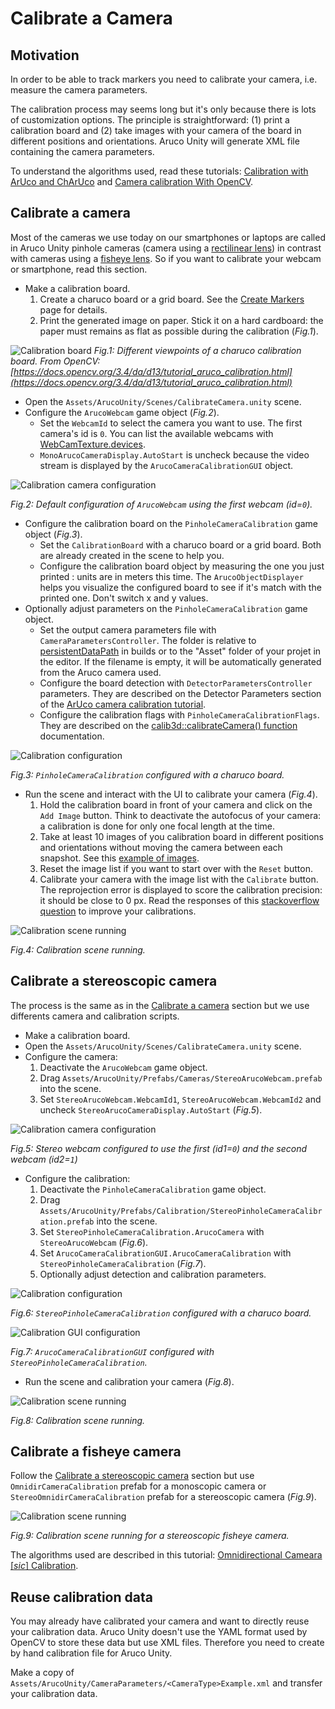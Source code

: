 # Calibrate a Camera

## Motivation

In order to be able to track markers you need to calibrate your camera, i.e. measure the camera parameters.

The calibration process may seems long but it's only because there is lots of customization options. The principle is straightforward: (1) print a calibration board and (2) take images with your camera of the board in different positions and orientations. Aruco Unity will generate XML file containing the camera parameters.

To understand the algorithms used, read these tutorials: [Calibration with ArUco and ChArUco](https://docs.opencv.org/3.4/da/d13/tutorial_aruco_calibration.html) and [Camera calibration With OpenCV](https://docs.opencv.org/3.4/d4/d94/tutorial_camera_calibration.html).

## Calibrate a camera

Most of the cameras we use today on our smartphones or laptops are called in Aruco Unity pinhole cameras (camera using a [rectilinear lens](https://en.wikipedia.org/wiki/Rectilinear_lens)) in contrast with cameras using a [fisheye lens](https://en.wikipedia.org/wiki/Fisheye_lens). So if you want to calibrate your webcam or smartphone, read this section.

- Make a calibration board.
  1. Create a charuco board or a grid board. See the [Create Markers](create-markers.html) page for details.
  2. Print the generated image on paper. Stick it on a hard cardboard: the paper must remains as flat as possible during the calibration (*Fig.1*).

![Calibration board](https://docs.opencv.org/3.4/charucocalibration.png)
*Fig.1: Different viewpoints of a charuco calibration board. From OpenCV: [https://docs.opencv.org/3.4/da/d13/tutorial_aruco_calibration.html](https://docs.opencv.org/3.4/da/d13/tutorial_aruco_calibration.html)*

- Open the `Assets/ArucoUnity/Scenes/CalibrateCamera.unity` scene.
- Configure the `ArucoWebcam` game object (*Fig.2*).
  - Set the `WebcamId` to select the camera you want to use. The first camera's id is `0`. You can list the available webcams with [WebCamTexture.devices](https://docs.unity3d.com/ScriptReference/WebCamTexture-devices.html).
  - `MonoArucoCameraDisplay.AutoStart` is uncheck because the video stream is displayed by the `ArucoCameraCalibrationGUI` object.

![Calibration camera configuration](../images/calibration_aruco_webcam.jpg)

*Fig.2: Default configuration of `ArucoWebcam` using the first webcam (id=`0`).*

- Configure the calibration board on the `PinholeCameraCalibration` game object (*Fig.3*).
  - Set the `CalibrationBoard` with a charuco board or a grid board. Both are already created in the scene to help you.
  - Configure the calibration board object by measuring the one you just printed : units are in meters this time. The `ArucoObjectDisplayer` helps you visualize the configured board to see if it's match with the printed one. Don't switch x and y values.
- Optionally adjust parameters on the `PinholeCameraCalibration` game object.
  - Set the output camera parameters file with `CameraParametersController`. The folder is relative to [persistentDataPath](https://docs.unity3d.com/ScriptReference/Application-persistentDataPath.html) in builds or to the "Asset" folder of your projet in the editor. If the filename is empty, it will be automatically generated from the Aruco camera used.
  - Configure the board detection with `DetectorParametersController` parameters. They are described on the Detector Parameters section of the [ArUco camera calibration tutorial](https://docs.opencv.org/3.4/d5/dae/tutorial_aruco_detection.html).
  - Configure the calibration flags with `PinholeCameraCalibrationFlags`. They are described on the [calib3d::calibrateCamera() function](https://docs.opencv.org/3.4/d9/d0c/group__calib3d.html#ga3207604e4b1a1758aa66acb6ed5aa65d) documentation.

![Calibration configuration](../images/calibration_pinhole_camera.jpg)

*Fig.3: `PinholeCameraCalibration` configured with a charuco board.*

- Run the scene and interact with the UI to calibrate your camera (*Fig.4*).
  1. Hold the calibration board in front of your camera and click on the `Add Image` button. Think to deactivate the autofocus of your camera: a calibration is done for only one focal length at the time.
  2. Take at least 10 images of you calibration board in different positions and orientations without moving the camera between each snapshot. See this [example of images](https://upload.wikimedia.org/wikipedia/commons/0/05/Multiple_chessboard_views.png).
  3. Reset the image list if you want to start over with the `Reset` button.
  4. Calibrate your camera with the image list with the `Calibrate` button. The reprojection error is displayed to score the calibration precision: it should be close to 0 px. Read the responses of this [stackoverflow question](https://stackoverflow.com/q/12794876) to improve your calibrations.

![Calibration scene running](../images/calibration_running.jpg)

*Fig.4: Calibration scene running.*

## Calibrate a stereoscopic camera

The process is the same as in the [Calibrate a camera](#calibrate-a-camera-1) section but we use differents camera and calibration scripts.

- Make a calibration board.
- Open the `Assets/ArucoUnity/Scenes/CalibrateCamera.unity` scene.
- Configure the camera:
   1. Deactivate the `ArucoWebcam` game object.
   2. Drag `Assets/ArucoUnity/Prefabs/Cameras/StereoArucoWebcam.prefab` into the scene.
   3. Set `StereoArucoWebcam.WebcamId1`, `StereoArucoWebcam.WebcamId2` and uncheck `StereoArucoCameraDisplay.AutoStart` (*Fig.5*).

![Calibration camera configuration](../images/stereo_calibration_aruco_webcam.jpg)

*Fig.5: Stereo webcam configured to use the first (id1=`0`) and the second webcam (id2=`1`)*

- Configure the calibration:
  1. Deactivate the `PinholeCameraCalibration` game object.
  2. Drag `Assets/ArucoUnity/Prefabs/Calibration/StereoPinholeCameraCalibration.prefab` into the scene.
  3. Set `StereoPinholeCameraCalibration.ArucoCamera` with `StereoArucoWebcam` (*Fig.6*).
  4. Set `ArucoCameraCalibrationGUI.ArucoCameraCalibration` with `StereoPinholeCameraCalibration` (*Fig.7*).
  5. Optionally adjust detection and calibration parameters.

![Calibration configuration](../images/stereo_calibration_pinhole_camera.jpg)

*Fig.6: `StereoPinholeCameraCalibration` configured with a charuco board.*

![Calibration GUI configuration](../images/stereo_calibration_gui.jpg)

*Fig.7: `ArucoCameraCalibrationGUI` configured with `StereoPinholeCameraCalibration`.*

- Run the scene and calibration your camera (*Fig.8*).

![Calibration scene running](../images/stereo_calibration_running.jpg)

*Fig.8: Calibration scene running.*

## Calibrate a fisheye camera

Follow the [Calibrate a stereoscopic camera](#calibrate-a-stereoscopic-camera) section but use `OmnidirCameraCalibration` prefab for a monoscopic camera or `StereoOmnidirCameraCalibration` prefab for a stereoscopic camera (*Fig.9*).

![Calibration scene running](../images/stereo_fisheye_calibration_running.jpg)

*Fig.9: Calibration scene running for a stereoscopic fisheye camera.*

The algorithms used are described in this tutorial: [Omnidirectional Cameara [*sic*] Calibration](https://docs.opencv.org/3.4/dd/d12/tutorial_omnidir_calib_main.html).

## Reuse calibration data

You may already have calibrated your camera and want to directly reuse your calibration data. Aruco Unity doesn't use the YAML format used by OpenCV to store these data but use XML files. Therefore you need to create by hand calibration file for Aruco Unity.

Make a copy of `Assets/ArucoUnity/CameraParameters/<CameraType>Example.xml` and transfer your calibration data.